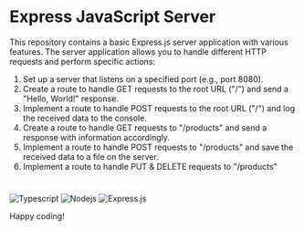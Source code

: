 # Express JavaScript Server

This repository contains a basic Express.js server application with various features. The server application allows you to handle different HTTP requests and perform specific actions:

1. Set up a server that listens on a specified port (e.g., port 8080).
2. Create a route to handle GET requests to the root URL ("/") and send a "Hello, World!" response.
3. Implement a route to handle POST requests to the root URL ("/") and log the received data to the console.
4. Create a route to handle GET requests to "/products" and send a response with information accordingly.
5. Implement a route to handle POST requests to "/products" and save the received data to a file on the server.
6. Implement a route to handle PUT & DELETE requests to "/products"

# 
![Typescript](https://img.shields.io/badge/Typescript-007acc?style=for-the-badge&labelColor=black&logo=typescript&logoColor=007acc)
![Nodejs](https://img.shields.io/badge/Nodejs-3C873A?style=for-the-badge&labelColor=black&logo=node.js&logoColor=3C873A)
![Express.js](https://img.shields.io/badge/Express.js-000000?style=for-the-badge&logo=express&logoColor=white)

Happy coding!
